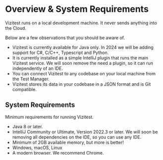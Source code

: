 # Overview & System Requirements
Vizitest runs on a local development machine. It never sends anything into the Cloud.

Below are a few observations that you should be aware of.

- Vizitest is currently available for Java only. In 2024 we will be adding support for C#, C/C++, Typescript and Python.
- It is currently installed as a simple IntelliJ plugin that runs the main Vizitest service. We will soon remove the need a plugin, so it can run independently of an IDE.
- You can connect Vizitest to any codebase on your local machine from the Test Manager.
- Vizitest stores its data in your codebase in a JSON format and is Git compatible.

## System Requirements
Minimum requirements for running Vizitest.

- Java 8 or later.
- IntelliJ Community or Ultimate, Version 2022.3 or later. We will soon be removing all dependencies on the IDE, so you can use any IDE.
- Minimum of 2GB available memory, but more is better!
- Windows, macOS, Linux
- A modern browser. We recommend Chrome.
